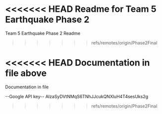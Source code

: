 <<<<<<< HEAD
Readme for Team 5 Earthquake Phase 2
=======
Team 5 Earthquake Phase 2 Readme
>>>>>>> refs/remotes/origin/Phase2Final

<<<<<<< HEAD
Documentation in file above
=======
Documentation in file

--Google API key--
AIzaSyDVtNMqS6TNhJJcukQNXluH4T4sesUks2g
>>>>>>> refs/remotes/origin/Phase2Final
